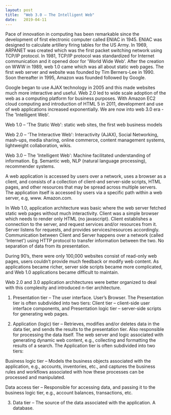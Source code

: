 ```yaml
---
layout: post
title:  "Web 3.0 – The Intelligent Web"
date:   2019-04-11
---
```

Pace of innovation in computing has been remarkable since the development of first electronic computer called ENIAC in 1945. ENIAC was designed to calculate artillery firing tables for the US Army. In 1969, ARPANET was created which was the first packet switching network using TCP/IP protocol. In 1981, TCP/IP protocol was standardized for Internet communication and it opened door for 'World Wide Web'. After the creation on WWW in 1989, web 1.0 came which was all about static web pages. The first web server and website was founded by Tim Berners-Lee in 1990. Soon thereafter in 1995, Amazon was founded followed by Google. 

Google began to use AJAX technology in 2005 and this made websites much more interactive and useful. Web 2.0 led to wide scale adoption of the web as a computing platform for business purposes. With Amazon EC2 cloud computing and introduction of HTML 5 in 2011, development and use of web applications increased exponentially. We are now into web 3.0 era - The 'Intelligent Web'.

Web 1.0 – 'The Static Web': static web sites, the first web business models

Web 2.0 – 'The Interactive Web': Interactivity (AJAX), Social Networking, mash-ups, media sharing, online commerce, content management systems, lightweight collaboration, wikis.

Web 3.0 – The 'Intelligent Web': Machine facilitated understanding of information. Eg. Semantic web, NLP (natural language processing), recommender systems.

A web application is accessed by users over a network, uses a browser as a client, and consists of a collection of client-and server-side scripts, HTML pages, and other resources that may be spread across multiple servers. The application itself is accessed by users via a specific path within a web server, e.g, www. Amazon.com.

In Web 1.0, application architecture was basic where the web server fetched static web pages without much interactivity. Client was a simple browser which needs to render only HTML (no javascript). Client establishes a connection to the server, and request services and/or resources from it. Server listens for requests, and provides services/resources accordingly. Communication between Client and Server happens over a network (called 'Internet') using HTTP protocol to transfer information between the two. No separation of data from its presentation.

During 90’s, there were only 100,000 websites consist of read-only web pages, users couldn’t provide much feedback or modify web content. As applications became richer, server side scripts became more complicated, and Web 1.0 applications became difficult to maintain.

Web 2.0 and 3.0 application architectures were better organized to deal with this complexity and introduced n-tier architecture.

1. Presentation tier – The user interface. User’s Browser. The Presentation tier is often subdivided into two tiers: Client tier – client-side user interface components, and Presentation logic tier – server-side scripts for generating web pages.

2. Application (logic) tier – Retrieves, modifies and/or deletes data in the data tier, and sends the results to the presentation tier. Also responsible for processing the data itself. The web server and logic associated with generating dynamic web content, e.g., collecting and formatting the results of a search. The Application tier is often subdivided into two tiers:

Business logic tier – Models the business objects associated with the application, e.g., accounts, inventories, etc., and captures the business rules and workflows associated with how these processes can be processed and manipulated.

Data access tier – Responsible for accessing data, and passing it to the business logic tier, e.g., account balances, transactions, etc.

3. Data tier – The source of the data associated with the application. A database.
